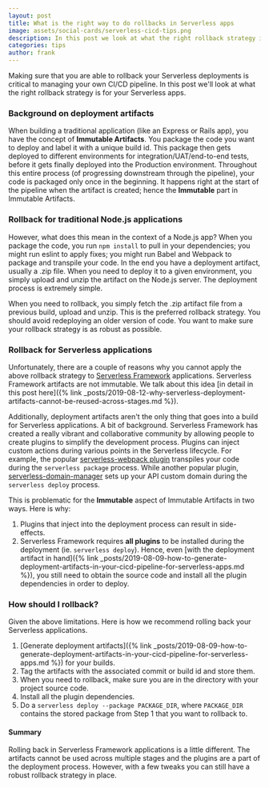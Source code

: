 ```yaml
---
layout: post
title: What is the right way to do rollbacks in Serverless apps
image: assets/social-cards/serverless-cicd-tips.png
description: In this post we look at what the right rollback strategy is for Serverless apps in their CI/CD pipelines. The rollback strategy for Serverless Framework apps is different because the deployment artifacts are not immutable and because the plugins are a part of the deployment process.
categories: tips
author: frank
---
```


Making sure that you are able to rollback your Serverless deployments is critical to managing your own CI/CD pipeline. In this post we'll look at what the right rollback strategy is for your Serverless apps.

### Background on deployment artifacts

When building a traditional application (like an Express or Rails app), you have the concept of **Immutable Artifacts**. You package the code you want to deploy and label it with a unique build id. This package then gets deployed to different environments for integration/UAT/end-to-end tests, before it gets finally deployed into the Production environment. Throughout this entire process (of progressing downstream through the pipeline), your code is packaged only once in the beginning. It happens right at the start of the pipeline when the  artifact is created; hence the **Immutable** part in Immutable Artifacts.

### Rollback for traditional Node.js applications

However, what does this mean in the context of a Node.js app? When you package the code, you run `npm install` to pull in your dependencies; you might run eslint to apply fixes; you might run Babel and Webpack to package and transpile your code. In the end you have a deployment artifact, usually a .zip file. When you need to deploy it to a given environment, you simply upload and unzip the artifact on the Node.js server. The deployment process is extremely simple.

When you need to rollback, you simply fetch the .zip artifact file from a previous build, upload and unzip. This is the preferred rollback strategy. You should avoid redeploying an older version of code. You want to make sure your rollback strategy is as robust as possible.

### Rollback for Serverless applications

Unfortunately, there are a couple of reasons why you cannot apply the above rollback strategy to [Serverless Framework](https://serverless.com) applications. Serverless Framework artifacts are not immutable. We talk about this idea [in detail in this post here]({% link _posts/2019-08-12-why-serverless-deployment-artifacts-cannot-be-reused-across-stages.md %}).

Additionally, deployment artifacts aren't the only thing that goes into a build for Serverless applications. A bit of background. Serverless Framework has created a really vibrant and collaborative community by allowing people to create plugins to simplify the development process. Plugins can inject custom actions during various points in the Serverless lifecycle. For example, the popular [serverless-webpack plugin](https://www.github.com/serverless-heaven/serverless-webpack) transpiles your code during the `serverless package` process. While another popular plugin, [serverless-domain-manager](https://www.github.com/amplify-education/serverless-domain-manager) sets up your API custom domain during the `serverless deploy` process.

This is problematic for the **Immutable** aspect of Immutable Artifacts in two ways. Here is why:

1. Plugins that inject into the deployment process can result in side-effects.
2. Serverless Framework requires **all plugins** to be installed during the deployment (ie. `serverless deploy`). Hence, even [with the deployment artifact in hand]({% link _posts/2019-08-09-how-to-generate-deployment-artifacts-in-your-cicd-pipeline-for-serverless-apps.md %}), you still need to obtain the source code and install all the plugin dependencies in order to deploy. 

### How should I rollback?

Given the above limitations. Here is how we recommend rolling back your Serverless applications.

1. [Generate deployment artifacts]({% link _posts/2019-08-09-how-to-generate-deployment-artifacts-in-your-cicd-pipeline-for-serverless-apps.md %}) for your builds.
2. Tag the artifacts with the associated commit or build id and store them.
3. When you need to rollback, make sure you are in the directory with your project source code.
4. Install all the plugin dependencies.
5. Do a `serverless deploy --package PACKAGE_DIR`, where `PACKAGE_DIR` contains the stored package from Step 1 that you want to rollback to. 

#### Summary

Rolling back in Serverless Framework applications is a little different. The artifacts cannot be used across multiple stages and the plugins are a part of the deployment process. However, with a few tweaks you can still have a robust rollback strategy in place.

